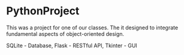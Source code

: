 # PythonProject
This was a project for one of our classes. The it designed to integrate fundamental aspects of object-oriented design.

SQLite - Database,
Flask - RESTful API,
Tkinter - GUI
